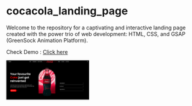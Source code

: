# cocacola_landing_page
Welcome to the repository for a captivating and interactive landing page created with the power trio of web development: HTML, CSS, and GSAP (GreenSock Animation Platform).

Check Demo : <a href="https://ziauddin128.github.io/cocacola_landing_page/" target="_blank">Click here</a>

<img src="cocacola_page.png" width="220px">
